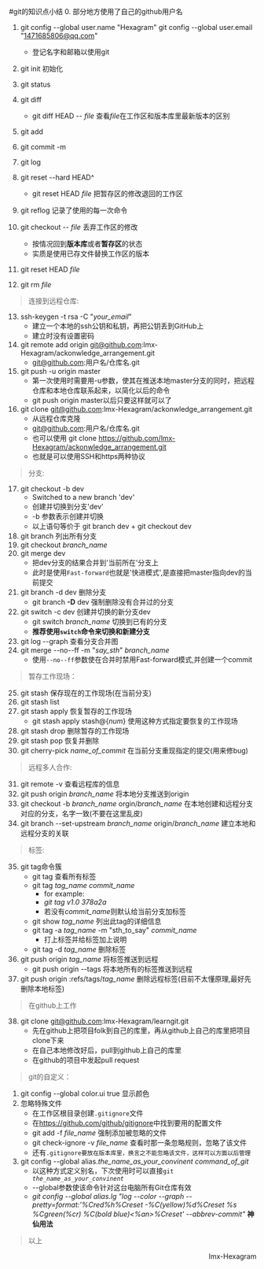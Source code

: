 #git的知识点小结
0. 部分地方使用了自己的github用户名
1. git config --global user.name "Hexagram"
   git config --global user.email "1471685806@qq.com"
   * 登记名字和邮箱以使用git

2. git init 初始化
3. git status
4. git diff
   * git diff HEAD -- *file* 查看*file*在工作区和版本库里最新版本的区别
5. git add
6. git commit -m
7. git log
8. git reset --hard HEAD^
    * git reset HEAD *file* 把暂存区的修改退回的工作区
9. git reflog 记录了使用的每一次命令
10.  git checkout -- *file* 丢弃工作区的修改
     * 按情况回到**版本库**或者**暂存区**的状态
     * 实质是使用已存文件替换工作区的版本
11. git reset HEAD *file*
12. git rm *file*  
> 连接到远程仓库:
13. ssh-keygen -t rsa -C "*your_email*"
    * 建立一个本地的ssh公钥和私钥，再把公钥丢到GitHub上
    * 建立时没有设置密码
14. git remote add origin git@github.com:lmx-Hexagram/ackonwledge_arrangement.git
    * git@github.com:用户名/仓库名.git
15. git push -u origin master
    * 第一次使用时需要用-u参数，使其在推送本地master分支的同时，把远程仓库和本地仓库联系起来，以简化以后的命令
    * git push origin master以后只要这样就可以了
16. git clone git@github.com:lmx-Hexagram/ackonwledge_arrangement.git
    * 从远程仓库克隆
    * git@github.com:用户名/仓库名.git
    * 也可以使用 git clone https://github.com/lmx-Hexagram/ackonwledge_arrangement.git
    * 也就是可以使用SSH和https两种协议 

>分支:
17. git checkout -b dev
    * Switched to a new branch 'dev'
    * 创建并切换到分支'dev'
    * -b 参数表示创建并切换
    * 以上语句等价于 git branch dev + git checkout dev
18. git branch 列出所有分支
19. git checkout _branch\_name_
20. git merge dev 
    * 把dev分支的结果合并到'当前所在'分支上
    * 此时是使用<code>Fast-forward</code>也就是'快进模式',是直接把master指向dev的当前提交
21. git branch -d dev 删除分支
    * git branch **-D** dev 强制删除没有合并过的分支
22. git switch -c dev 创建并切换的新分支dev
    * git switch _branch\_name_ 切换到已有的分支
    * **推荐使用<code>switch</code>命令来切换和新建分支**
23. git log --graph 查看分支合并图
24. git merge --no--ff -m "*say_sth*" *branch\_name*
    * 使用<code>--no--ff</code>参数使在合并时禁用Fast-forward模式,并创建一个commit

> 暂存工作现场：
25. git stash 保存现在的工作现场(在当前分支)
26. git stash list
27. git stash apply 恢复暂存的工作现场
    * git stash apply stash@{*num*} 使用这种方式指定要恢复的工作现场
28. git stash drop 删除暂存的工作现场
29. git stash pop 恢复并删除
30. git cherry-pick *name_of_commit* 在当前分支重现指定的提交(用来修bug)
>远程多人合作:
31. git remote -v 查看远程库的信息
32. git push origin *branch_name* 将本地分支推送到origin
33. git checkout -b *branch_name* orgin/*branch_name* 在本地创建和远程分支对应的分支，名字一致(不要在这里乱皮)
34. git branch --set-upstream *branch_name* origin/*branch_name* 建立本地和远程分支的关联

>标签:
35. git tag命令簇
    * git tag 查看所有标签
    * git tag *tag_name* *commit_name*
        * for example:
        * *git tag v1.0 378a2a*
        * 若没有*commit_name*则默认给当前分支加标签
    * git show *tag_name* 列出此tag的详细信息
    * git tag -a *tag_name* -m "sth_to_say" *commit_name*
        * 打上标签并给标签加上说明
    * git tag -d *tag_name* 删除标签
36. git push origin *tag_name* 将标签推送到远程
    * git push origin --tags 将本地所有的标签推送到远程
37. git push origin :refs/tags/*tag_name* 删除远程标签(目前不太懂原理,最好先删除本地标签)
>在github上工作
38. git clone git@github.com:lmx-Hexagram/learngit.git
    * 先在github上把项目folk到自己的库里，再从github上自己的库里把项目clone下来
    * 在自己本地修改好后，pull到github上自己的库里
    * 在github的项目中发起pull request
>git的自定义：
1.  git config --global color.ui true 显示颜色
2.  忽略特殊文件
    * 在工作区根目录创建<code>.gitignore</code>文件
    * 在<https://github.com/github/gitignore>中找到要用的配置文件
    * git add -f *file_name* 强制添加被忽略的文件
    * git check-ignore -v *file_name* 查看时那一条忽略规则，忽略了该文件
    * 还有<code>.gitignore要放在版本库里，换言之不能忽略该文件，这样可以方面以后管理</code>
3.  git config --global alias.*the_name_as_your_convinent* *command_of_git*
    * 以这种方式定义别名，下次使用时可以直接<code>git *the_name_as_your_convinent*</code>
    * --global参数使该命令针对这台电脑所有Git仓库有效
    * *git config --global alias.lg "log --color --graph --pretty=format:'%Cred%h%Creset -%C(yellow)%d%Creset %s %Cgreen(%cr) %C(bold blue)<%an>%Creset' --abbrev-commit"* **神仙用法**
>以上
<p style="text-align:right">lmx-Hexagram</p>